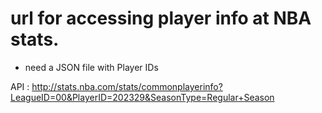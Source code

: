 # url for accessing player info at NBA stats.
- need a JSON file with Player IDs 


API : http://stats.nba.com/stats/commonplayerinfo?LeagueID=00&PlayerID=202329&SeasonType=Regular+Season
